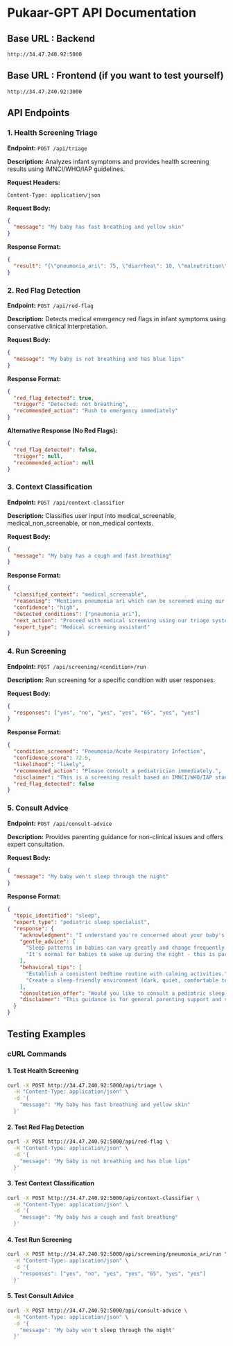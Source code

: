 # Pukaar-GPT API Documentation

## Base URL : Backend
```
http://34.47.240.92:5000
```

## Base URL : Frontend (if you want to test yourself)
```
http://34.47.240.92:3000
```

## API Endpoints

### 1. Health Screening Triage
**Endpoint:** `POST /api/triage`

**Description:** Analyzes infant symptoms and provides health screening results using IMNCI/WHO/IAP guidelines.

**Request Headers:**
```
Content-Type: application/json
```

**Request Body:**
```json
{
  "message": "My baby has fast breathing and yellow skin"
}
```

**Response Format:**
```json
{
  "result": "{\"pneumonia_ari\": 75, \"diarrhea\": 10, \"malnutrition\": 5, \"neonatal_sepsis\": 15, \"neonatal_jaundice\": 85, \"looks_normal\": 10, \"screenable\": true, \"response\": \"Fast breathing and chest symptoms detected. This could indicate respiratory issues. Please consult a pediatrician immediately.\"}"
}
```

### 2. Red Flag Detection
**Endpoint:** `POST /api/red-flag`

**Description:** Detects medical emergency red flags in infant symptoms using conservative clinical interpretation.

**Request Body:**
```json
{
  "message": "My baby is not breathing and has blue lips"
}
```

**Response Format:**
```json
{
  "red_flag_detected": true,
  "trigger": "Detected: not breathing",
  "recommended_action": "Rush to emergency immediately"
}
```

**Alternative Response (No Red Flags):**
```json
{
  "red_flag_detected": false,
  "trigger": null,
  "recommended_action": null
}
```

### 3. Context Classification
**Endpoint:** `POST /api/context-classifier`

**Description:** Classifies user input into medical_screenable, medical_non_screenable, or non_medical contexts.

**Request Body:**
```json
{
  "message": "My baby has a cough and fast breathing"
}
```

**Response Format:**
```json
{
  "classified_context": "medical_screenable",
  "reasoning": "Mentions pneumonia ari which can be screened using our system",
  "confidence": "high",
  "detected_conditions": ["pneumonia_ari"],
  "next_action": "Proceed with medical screening using our triage system",
  "expert_type": "Medical screening assistant"
}
```


### 4. Run Screening
**Endpoint:** `POST /api/screening/<condition>/run`

**Description:** Run screening for a specific condition with user responses.

**Request Body:**
```json
{
  "responses": ["yes", "no", "yes", "yes", "65", "yes", "yes"]
}
```

**Response Format:**
```json
{
  "condition_screened": "Pneumonia/Acute Respiratory Infection",
  "confidence_score": 72.5,
  "likelihood": "likely",
  "recommended_action": "Please consult a pediatrician immediately.",
  "disclaimer": "This is a screening result based on IMNCI/WHO/IAP standards and not a medical diagnosis.",
  "red_flag_detected": false
}
```

### 5. Consult Advice
**Endpoint:** `POST /api/consult-advice`

**Description:** Provides parenting guidance for non-clinical issues and offers expert consultation.

**Request Body:**
```json
{
  "message": "My baby won't sleep through the night"
}
```

**Response Format:**
```json
{
  "topic_identified": "sleep",
  "expert_type": "pediatric sleep specialist",
  "response": {
    "acknowledgment": "I understand you're concerned about your baby's sleep. This is a common parenting challenge.",
    "gentle_advice": [
      "Sleep patterns in babies can vary greatly and change frequently.",
      "It's normal for babies to wake up during the night - this is part of healthy development."
    ],
    "behavioral_tips": [
      "Establish a consistent bedtime routine with calming activities.",
      "Create a sleep-friendly environment (dark, quiet, comfortable temperature)."
    ],
    "consultation_offer": "Would you like to consult a pediatric sleep specialist? We can help you book an appointment.",
    "disclaimer": "This guidance is for general parenting support and should not replace professional medical advice."
  }
}
```





## Testing Examples

### cURL Commands

#### 1. Test Health Screening
```bash
curl -X POST http://34.47.240.92:5000/api/triage \
  -H "Content-Type: application/json" \
  -d '{
    "message": "My baby has fast breathing and yellow skin"
  }'
```

#### 2. Test Red Flag Detection
```bash
curl -X POST http://34.47.240.92:5000/api/red-flag \
  -H "Content-Type: application/json" \
  -d '{
    "message": "My baby is not breathing and has blue lips"
  }'
```

#### 3. Test Context Classification
```bash
curl -X POST http://34.47.240.92:5000/api/context-classifier \
  -H "Content-Type: application/json" \
  -d '{
    "message": "My baby has a cough and fast breathing"
  }'
```

#### 4. Test Run Screening
```bash
curl -X POST http://34.47.240.92:5000/api/screening/pneumonia_ari/run \
  -H "Content-Type: application/json" \
  -d '{
    "responses": ["yes", "no", "yes", "yes", "65", "yes", "yes"]
  }'
```

#### 5. Test Consult Advice
```bash
curl -X POST http://34.47.240.92:5000/api/consult-advice \
  -H "Content-Type: application/json" \
  -d '{
    "message": "My baby won't sleep through the night"
  }'
```

